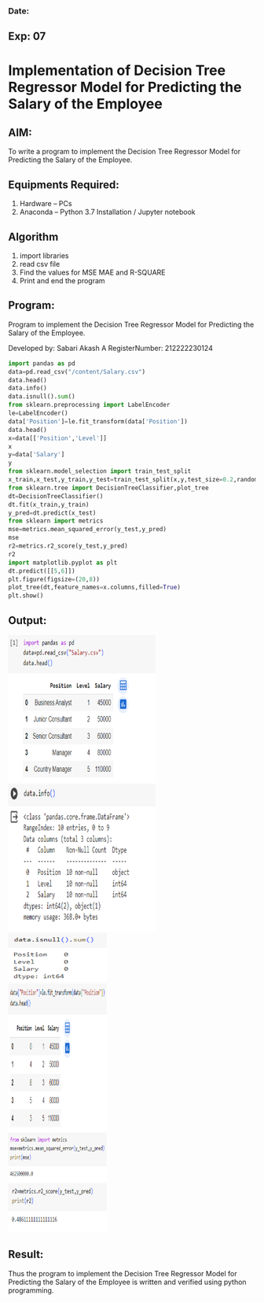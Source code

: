 <h3>Date:</h3>
<h2>Exp: 07</h2>

# Implementation of Decision Tree Regressor Model for Predicting the Salary of the Employee
## AIM:
To write a program to implement the Decision Tree Regressor Model for Predicting the Salary of the Employee.
## Equipments Required:
1. Hardware – PCs
2. Anaconda – Python 3.7 Installation / Jupyter notebook
## Algorithm
1. import libraries
2. read csv file
3. Find the values for MSE MAE and R-SQUARE
4. Print and end the program
## Program:
Program to implement the Decision Tree Regressor Model for Predicting the Salary of the Employee.

Developed by: Sabari Akash A
RegisterNumber:  212222230124
```py
import pandas as pd
data=pd.read_csv("/content/Salary.csv")
data.head()
data.info()
data.isnull().sum()
from sklearn.preprocessing import LabelEncoder
le=LabelEncoder()
data['Position']=le.fit_transform(data['Position'])
data.head()
x=data[['Position','Level']]
x
y=data['Salary']
y
from sklearn.model_selection import train_test_split
x_train,x_test,y_train,y_test=train_test_split(x,y,test_size=0.2,random_state=2)
from sklearn.tree import DecisionTreeClassifier,plot_tree
dt=DecisionTreeClassifier()
dt.fit(x_train,y_train)
y_pred=dt.predict(x_test)
from sklearn import metrics
mse=metrics.mean_squared_error(y_test,y_pred)
mse
r2=metrics.r2_score(y_test,y_pred)
r2
import matplotlib.pyplot as plt
dt.predict([[5,6]])
plt.figure(figsize=(20,8))
plot_tree(dt,feature_names=x.columns,filled=True)
plt.show()
```
## Output:
<img src=image.png width=300 height=300><br>
<img src=image-1.png width=300 height=300><br>
<img src=image-2.png width=200 height=100><br>
<img src=image-3.png width=200 height=300><br>
<img src=image-4.png width=200 height=100><br>
<img src=image-5.png width=200 height=100><br>

## Result:
Thus the program to implement the Decision Tree Regressor Model for Predicting the Salary of the Employee is written and verified using python programming.
